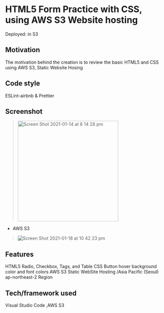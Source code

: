 <h1>HTML5 Form Practice with CSS, using AWS S3 Website hosting</h1>

Deployed: in S3


<h2> Motivation</h2>
The motivation behind the creation is to review the basic HTML5 and CSS using AWS S3, Static Website Hosing

<h2>Code style</h2>
ESLint-airbnb & Prettier

Screenshot
-------------
<div>

><img width="318" alt="Screen Shot 2021-01-14 at 8 14 28 pm" src="https://user-images.githubusercontent.com/54985943/104583935-20834b00-56a5-11eb-818f-5627fb33faaf.png">

- AWS S3
>![Screen Shot 2021-01-18 at 10 42 23 pm](https://user-images.githubusercontent.com/54985943/104922825-8db51a00-59de-11eb-94a6-9a2393410ff6.png)

</div>

<h2>Features </h2>
HTML5 Radio, Checkbox, Tags, and Table
CSS Button hover background color and font colors
AWS S3 Static WebSite Hosting /Asia Pacific (Seoul) ap-northeast-2 Region 
<h2>Tech/framework used</h2>
Visual Studio Code ,AWS S3
